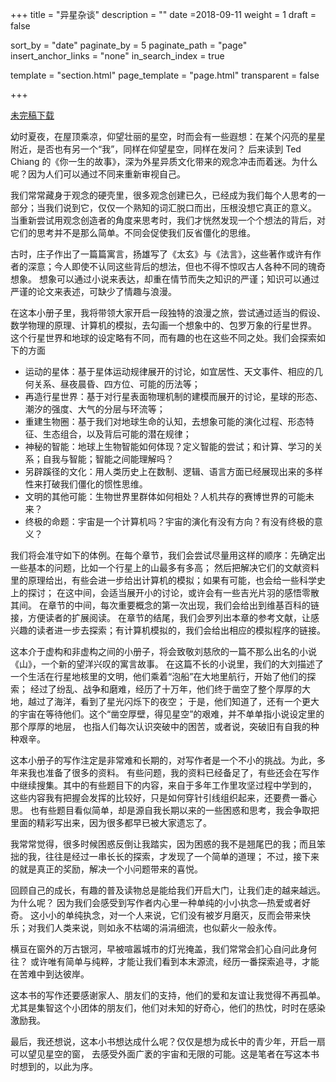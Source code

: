 +++
title = "异星杂谈"
description = ""
date =2018-09-11
weight = 1
draft = false

sort_by = "date"
paginate_by = 5
paginate_path = "page"
insert_anchor_links = "none"
in_search_index = true

template = "section.html"
page_template = "page.html"
transparent = false

+++

[未完稿下载](/theotherway/different/book.pdf)

幼时夏夜，在屋顶乘凉，仰望壮丽的星空，时而会有一些遐想：在某个闪亮的星星附近，是否也有另一个“我”，同样在仰望星空，同样在发问？
后来读到 Ted Chiang 的《你一生的故事》，深为外星异质文化带来的观念冲击而着迷。为什么呢？因为人们可以通过不同来重新审视自己。

我们常常藏身于观念的硬壳里，很多观念创建已久，已经成为我们每个人思考的一部分；当我们说到它，仅仅一个熟知的词汇脱口而出，压根没想它真正的意义。
当重新尝试用观念创造者的角度来思考时，我们才恍然发现一个个想法的背后，对它们的思考并不是那么简单。不同会促使我们反省僵化的思维。

古时，庄子作出了一篇篇寓言，扬雄写了《太玄》与《法言》，这些著作或许有作者的深意；今人即使不认同这些背后的想法，但也不得不惊叹古人各种不同的瑰奇想象。
想象可以通过小说来表达，却重在情节而失之知识的严谨；知识可以通过严谨的论文来表述，可缺少了情趣与浪漫。

在这本小册子里，我将带领大家开启一段独特的浪漫之旅，尝试通过适当的假设、数学物理的原理、计算机的模拟，去勾画一个想象中的、包罗万象的行星世界。
这个行星世界和地球的设定略有不同，而有趣的也在这些不同之处。我们会探索如下的方面

* 运动的星体：基于星体运动规律展开的讨论，如宜居性、天文事件、相应的几何关系、昼夜晨昏、四方位、可能的历法等；
* 再造行星世界：基于对行星表面物理机制的建模而展开的讨论，星球的形态、潮汐的强度、大气的分层与环流等；
* 重建生物圈：基于我们对地球生命的认知，去想象可能的演化过程、形态特征、生态组合，以及背后可能的潜在规律；
* 神秘的智能：地球上生物智能如何体现？定义智能的尝试；和计算、学习的关系；自我与智能；智能之间能理解吗？
* 另辟蹊径的文化：用人类历史上在数制、逻辑、语言方面已经展现出来的多样性来打破我们僵化的惯性思维。
* 文明的其他可能：生物世界里群体如何相处？人机共存的赛博世界的可能未来？
* 终极的命题：宇宙是一个计算机吗？宇宙的演化有没有方向？有没有终极的意义？

我们将会准守如下的体例。在每个章节，我们会尝试尽量用这样的顺序：先确定出一些基本的问题，比如一个行星上的山最多有多高；
然后把解决它们的文献资料里的原理给出，有些会进一步给出计算机的模拟；如果有可能，也会给一些科学史上的探讨；
在这中间，会适当展开小的讨论，或许会有一些吉光片羽的感悟零散其间。
在章节的中间，每次重要概念的第一次出现，我们会给出到维基百科的链接，方便读者的扩展阅读。
在章节的结尾，我们会罗列出本章的参考文献，让感兴趣的读者进一步去探索；有计算机模拟的，我们会给出相应的模拟程序的链接。

这本介于虚构和非虚构之间的小册子，将会致敬刘慈欣的一篇不那么出名的小说《山》，一个新的望洋兴叹的寓言故事。
在这篇不长的小说里，我们的大刘描述了一个生活在行星地核里的文明，他们乘着“泡船”在大地里航行，开始了他们的探索；
经过了纷乱、战争和磨难，经历了十万年，他们终于凿空了整个厚厚的大地，越过了海洋，看到了星光闪烁下的夜空；
于是，他们知道了，还有一个更大的宇宙在等待他们。这个“凿空厚壁，得见星空”的艰难，并不单单指小说设定里的那个厚厚的地层，
也指人们每次认识突破中的困苦，或者说，突破旧有自我的种种艰辛。

这本小册子的写作注定是非常难和长期的，对写作者是一个不小的挑战。为此，多年来我也准备了很多的资料。
有些问题，我的资料已经备足了，有些还会在写作中继续搜集。其中的有些题目下的内容，来自于多年工作里攻坚过程中学到的，
这些内容我有把握会发挥的比较好，只是如何穿针引线组织起来，还要费一番心思。
也有些题目看似简单，却是源自我长期以来的一些困惑和思考，我会争取把里面的精彩写出来，因为很多都早已被大家遗忘了。

我常常觉得，很多时候困惑反倒让我踏实，因为困惑的我不是翘尾巴的我；而且笨拙的我，往往是经过一串长长的探索，才发现了一个简单的道理；
不过，接下来的就是真正的奖励，解决一个小问题带来的喜悦。

回顾自己的成长，有趣的普及读物总是能给我们开启大门，让我们走的越来越远。为什么呢？
因为我们会感受到写作者内心里一种单纯的小小执念—热爱或者好奇。
这小小的单纯执念，对一个人来说，它们没有被岁月磨灭，反而会带来快乐；对我们人类来说，则如永不枯竭的涓涓细流，也似薪火一般永传。

横亘在窗外的万古银河，早被喧嚣城市的灯光掩盖，我们常常会扪心自问此身何往？
或许唯有简单与纯粹，才能让我们看到本末源流，经历一番探索追寻，才能在苦难中到达彼岸。

这本书的写作还要感谢家人、朋友们的支持，他们的爱和友谊让我觉得不再孤单。
尤其是集智这个小团体的朋友们，他们对未知的好奇心，他们的热忱，时时在感染激励我。

最后，我还想说，这本小书想达成什么呢？仅仅是想为成长中的青少年，开启一扇可以望见星空的窗，
去感受外面广袤的宇宙和无限的可能。这是笔者在写这本书时想到的，以此为序。
